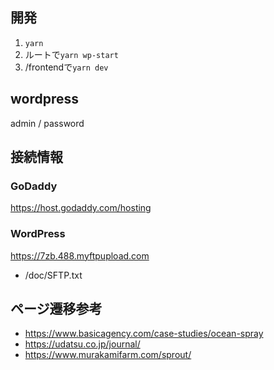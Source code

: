 ## 開発
1. `yarn`
1. ルートで`yarn wp-start`
1. /frontendで`yarn dev`

## wordpress
admin / password

## 接続情報

### GoDaddy
https://host.godaddy.com/hosting

### WordPress
https://7zb.488.myftpupload.com
- /doc/SFTP.txt


## ページ遷移参考
- https://www.basicagency.com/case-studies/ocean-spray
- https://udatsu.co.jp/journal/
- https://www.murakamifarm.com/sprout/
